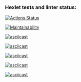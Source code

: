 ### Hexlet tests and linter status:
[![Actions Status](https://github.com/instatrav18/fullstack-javascript-project-44/actions/workflows/hexlet-check.yml/badge.svg)](https://github.com/instatrav18/fullstack-javascript-project-44/actions)

[![Maintainability](https://api.codeclimate.com/v1/badges/478f7d7a2ac1aab4c5e4/maintainability)](https://codeclimate.com/github/instatrav18/fullstack-javascript-project-44/maintainability)

[![asciicast](https://asciinema.org/a/x6DqSBwsz6Y3Mx3iEQDcdWN7Z.svg)](https://asciinema.org/a/x6DqSBwsz6Y3Mx3iEQDcdWN7Z)

[![asciicast](https://asciinema.org/a/dVHAoMP72LpCAoP4JCxq4Jxru.svg)](https://asciinema.org/a/dVHAoMP72LpCAoP4JCxq4Jxru)

[![asciicast](https://asciinema.org/a/RsDw3vtm1KjyuiH63xtbF9HIX.svg)](https://asciinema.org/a/RsDw3vtm1KjyuiH63xtbF9HIX)

[![asciicast](https://asciinema.org/a/X0J8AbOtnX57rF4GSPO3x7E2v.svg)](https://asciinema.org/a/X0J8AbOtnX57rF4GSPO3x7E2v)

[![asciicast](https://asciinema.org/a/duqfsMzoqxafJQmyHQmf3Uc3E.svg)](https://asciinema.org/a/duqfsMzoqxafJQmyHQmf3Uc3E)